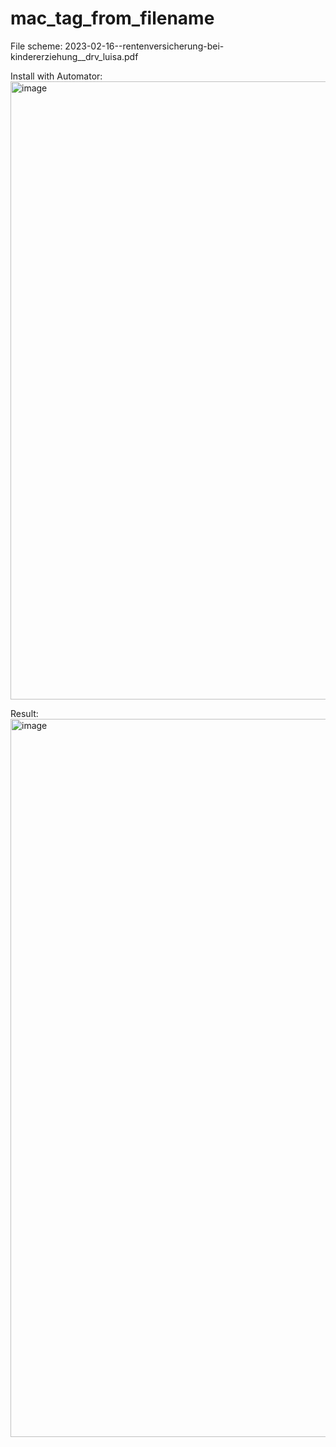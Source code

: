 # mac_tag_from_filename

File scheme:
2023-02-16--rentenversicherung-bei-kindererziehung__drv_luisa.pdf

Install with Automator:
<img width="989" alt="image" src="https://user-images.githubusercontent.com/16209932/221406646-d53e4bfa-026a-4004-8812-72d1b563b458.png">

Result:
<img width="1149" alt="image" src="https://user-images.githubusercontent.com/16209932/221406707-5c959f29-794d-496c-9722-c4db6fa53097.png">
